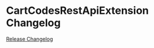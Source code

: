 # CartCodesRestApiExtension Changelog

[Release Changelog](https://github.com/spryker/cart-codes-rest-api-extension/releases)
